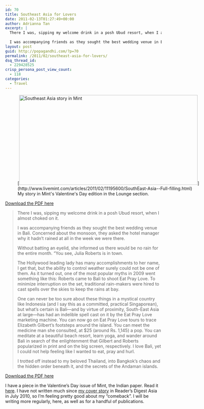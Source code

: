 ```yaml
---
id: 70
title: Southeast Asia for Lovers
date: 2011-02-13T01:27:49+00:00
author: Adrianna Tan
excerpt: |
  There I was, sipping my welcome drink in a posh Ubud resort, when I almost choked on it.
  
  I was accompanying friends as they sought the best wedding venue in Bali. Concerned about the monsoon, they asked the hotel manager why it hadn’t rained at all in the week we were there. Without batting an eyelid, she informed us there would be no rain for the entire month. “You see, Julia Roberts is in town.
layout: post
guid: http://popagandhi.com/?p=70
permalink: /2011/02/southeast-asia-for-lovers/
dsq_thread_id:
  - 229428525
crisp_persona_post_view_count:
  - 118
categories:
  - Travel
---
```

<figure id="attachment_73" style="width: 600px" class="wp-caption alignnone">[<img src="http://res.cloudinary.com/dmchbvarm/image/upload/v1456563151/110213_livemintsea1_btszyj.jpg" alt="Southeast Asia story in Mint" title="110213_livemintsea" width="575" height="290" class="size-full wp-image-73" />](http://www.livemint.com/articles/2011/02/11195600/SouthEast-Asia--Full-filling.html)<figcaption class="wp-caption-text">My story in Mint's Valentine's Day edition in the Lounge section.</figcaption></figure> 

[Download the PDF here](http://cl.ly/5xft)

> There I was, sipping my welcome drink in a posh Ubud resort, when I almost choked on it.
> 
> I was accompanying friends as they sought the best wedding venue in Bali. Concerned about the monsoon, they asked the hotel manager why it hadn’t rained at all in the week we were there.
> 
> Without batting an eyelid, she informed us there would be no rain for the entire month. “You see, Julia Roberts is in town.
> 
> The Hollywood leading lady has many accomplishments to her name, I get that, but the ability to control weather surely could not be one of them. As it turned out, one of the most popular myths in 2009 went something like this: Roberts came to Bali to shoot Eat Pray Love. To minimize interruption on the set, traditional rain-makers were hired to cast spells over the skies to keep the rains at bay.
> 
> One can never be too sure about these things in a mystical country like Indonesia (and I say this as a committed, practical Singaporean), but what’s certain is Bali—and by virtue of proximity, South-East Asia at large—has had an indelible spell cast on it by the Eat Pray Love marketing machine. You can now go on Eat Pray Love tours to trace Elizabeth Gilbert’s footsteps around the island. You can meet the medicine man she consulted, at $25 (around Rs. 1,145) a pop. You can meditate at a beautiful beach resort, learn yoga, and wander around Bali in search of the enlightenment that Gilbert and Roberts popularized in print and on the big screen, respectively. I love Bali, yet I could not help feeling like I wanted to eat, pray and hurl.
> 
> I trotted off instead to my beloved Thailand, into Bangkok’s chaos and the hidden order beneath it, and the secrets of the Andaman islands.

[Download the PDF here](http://cl.ly/5xft)

I have a piece in the Valentine&#8217;s Day issue of Mint, the Indian paper. Read it [here](http://www.livemint.com/articles/2011/02/11195600/SouthEast-Asia--Full-filling.html). I have not written much since [my cover story](http://www.facebook.com/photo.php?pid=13080495&l=984af88aff&id=736905264) in Reader&#8217;s Digest Asia in July 2010, so I&#8217;m feeling pretty good about my &#8220;comeback&#8221;. I will be writing more regularly, here, as well as for a handful of publications.